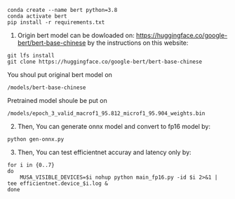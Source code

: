 ```
conda create --name bert python=3.8
conda activate bert
pip install -r requirements.txt
```
1. Origin bert model can be dowloaded on:
https://huggingface.co/google-bert/bert-base-chinese by the instructions on this website:
```
git lfs install
git clone https://huggingface.co/google-bert/bert-base-chinese
```

You shoul put original bert model on 
```
/models/bert-base-chinese
```

Pretrained model shoule be put on 
```
/models/epoch_3_valid_macrof1_95.812_microf1_95.904_weights.bin
``` 

2. Then,
You can generate onnx model and convert to fp16 model by:
```
python gen-onnx.py
```

3. Then, You can test efficientnet accuray and latency only by:
```
for i in {0..7}
do
    MUSA_VISIBLE_DEVICES=$i nohup python main_fp16.py -id $i 2>&1 | tee efficientnet.device_$i.log &
done
```
